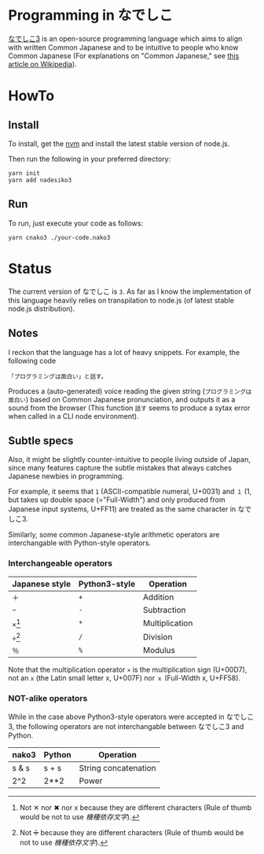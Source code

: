# Programming in なでしこ
[なでしこ3](https://github.com/kujirahand/nadesiko3) is an open-source programming language which aims to align with 
written Common Japanese and to be intuitive to people who know Common Japanese (For explanations on "Common Japanese," see 
[this article on Wikipedia](https://en.wikipedia.org/wiki/Japanese_language#Geographic_distribution)).

# HowTo
## Install
To install, get the [nvm](https://github.com/nvm-sh/nvm) and install the latest stable version of node.js.

Then run the following in your preferred directory:
```
yarn init
yarn add nadesiko3
```

## Run
To run, just execute your code as follows:

```
yarn cnako3 ./your-code.nako3
```

# Status
The current version of なでしこ is `3`.
As far as I know the implementation of this language heavily relies on transpilation to node.js (of latest stable node.js distribution).

## Notes
I reckon that the language has a lot of heavy snippets.
For example, the following code

`「プログラミングは面白い」と話す。`

Produces a (auto-generated) voice reading the given string (`プログラミングは面白い`) based on Common Japanese pronunciation,
and outputs it as a sound from the browser (This function `話す` seems to produce a sytax error when called in a CLI node environment).

## Subtle specs
Also, it might be slightly counter-intuitive to people living outside of Japan, since many features capture the subtle mistakes
that always catches Japanese newbies in programming.

For example, it seems that `1` (ASCII-compatible numeral, U+0031) and 
`１` (1, but takes up double space (="Full-Width") and only produced from Japanese input systems, U+FF11)
are treated as the same character in なでしこ3.

Similarly, some common Japanese-style arithmetic operators are interchangable with Python-style operators.

### Interchangeable operators

| Japanese style | Python3-style | Operation      |
| ---            | ---           | ---            |
| `＋`           | `+`           | Addition       |
| `−`            | `-`           | Subtraction    |
| `×`[^1]        | `*`           | Multiplication |
| `÷`[^2]        | `/`           | Division       |
| `％`           | `%`           | Modulus        |

Note that the multiplication operator `×` is the multiplication sign (U+00D7), not an `x` (the Latin small letter x, U+007F) nor `ｘ` 
(Full-Width x, U+FF58).


### NOT-alike operators
While in the case above Python3-style operators were accepted in なでしこ3, the following operators are not interchangable between なでしこ3
and Python.

| nako3 | Python | Operation            |
| ---   | ---    | ---                  |
| s & s | s + s  | String concatenation |
| 2^2   | 2\*\*2 | Power                |



[^1]: Not ✕ nor ✖ nor x because they are different characters (Rule of thumb would be not to use *機種依存文字*).
[^2]: Not ➗ because they are different characters (Rule of thumb would be not to use *機種依存文字*).
